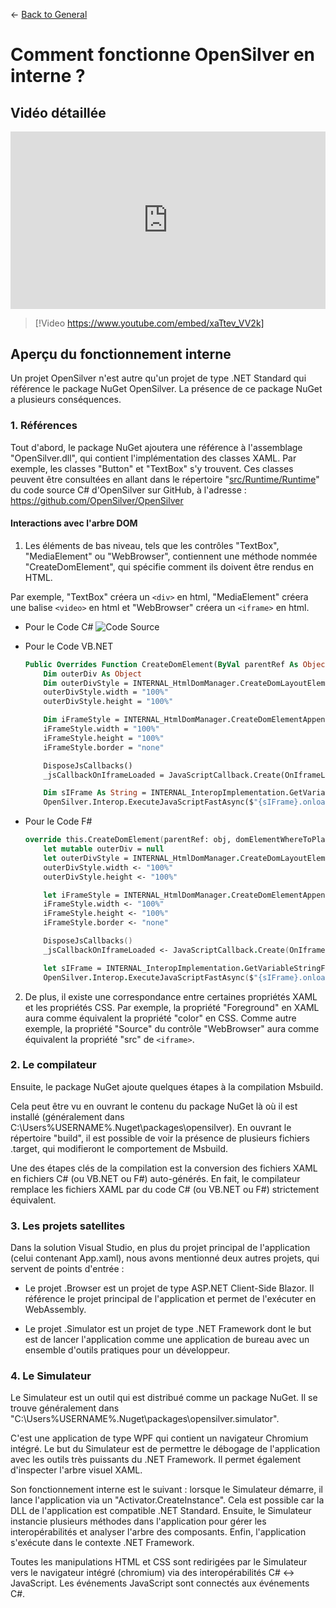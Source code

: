 ← [Back to General](/docs/9/1)
# Comment fonctionne OpenSilver en interne ?

## Vidéo détaillée

<iframe 
    src="https://www.youtube.com/embed/xaTtev_VV2k?si=eDL0IHqTOcs9aJK-" 
    title="YouTube video player" 
    frameborder="0" 
    allow="accelerometer; autoplay; clipboard-write; encrypted-media; gyroscope; picture-in-picture; web-share" 
    referrerpolicy="strict-origin-when-cross-origin" 
    allowfullscreen
    style="width: 100%; aspect-ratio: 16/9;"
></iframe>


> [!Video https://www.youtube.com/embed/xaTtev_VV2k]

## Aperçu du fonctionnement interne

Un projet OpenSilver n'est autre qu'un projet de type .NET Standard qui référence le package NuGet OpenSilver. La présence de ce package NuGet a plusieurs conséquences.

### 1. Références

Tout d'abord, le package NuGet ajoutera une référence à l'assemblage "OpenSilver.dll", qui contient l'implémentation des classes XAML. Par exemple, les classes "Button" et "TextBox" s'y trouvent.
Ces classes peuvent être consultées en allant dans le répertoire "[src/Runtime/Runtime](https://github.com/OpenSilver/OpenSilver/tree/master/src/Runtime/Runtime)" du code source C# d'OpenSilver sur GitHub, à l'adresse : https://github.com/OpenSilver/OpenSilver

#### Interactions avec l'arbre DOM
1. Les éléments de bas niveau, tels que les contrôles "TextBox", "MediaElement" ou "WebBrowser", contiennent une méthode nommée "CreateDomElement", qui spécifie comment ils doivent être rendus en HTML.

  Par exemple, "TextBox" créera un `<div>` en html, "MediaElement" créera une balise `<video>` en html et "WebBrowser" créera un `<iframe>` en html.

  * Pour le Code C#
  ![Code Source](https://raw.githubusercontent.com/UserwareDocumentation/userware-docs/main/images/94c9417efa55451ea36e013f9d8fbaf9.png)

  * Pour le Code VB.NET
    ```vb
    Public Overrides Function CreateDomElement(ByVal parentRef As Object, <Out> ByRef domElementWhereToPlaceChildren As Object) As Object
        Dim outerDiv As Object
        Dim outerDivStyle = INTERNAL_HtmlDomManager.CreateDomLayoutElementAppendItAndGetStyle("div", parentRef, Me, outerDiv)
        outerDivStyle.width = "100%"
        outerDivStyle.height = "100%"

        Dim iFrameStyle = INTERNAL_HtmlDomManager.CreateDomElementAppendItAndGetStyle("iframe", outerDiv, Me, _iFrame)
        iFrameStyle.width = "100%"
        iFrameStyle.height = "100%"
        iFrameStyle.border = "none"

        DisposeJsCallbacks()
        _jsCallbackOnIframeLoaded = JavaScriptCallback.Create(OnIframeLoad, True)

        Dim sIFrame As String = INTERNAL_InteropImplementation.GetVariableStringForJS(_iFrame)
        OpenSilver.Interop.ExecuteJavaScriptFastAsync($"{sIFrame}.onload = {INTERNAL_InteropImplementation.GetVariableStringForJS(_jsCallbackOnIframeLoaded)}")
    ```

  * Pour le Code F#
    ```fs
    override this.CreateDomElement(parentRef: obj, domElementWhereToPlaceChildren : byref<obj>) =
        let mutable outerDiv = null
        let outerDivStyle = INTERNAL_HtmlDomManager.CreateDomLayoutElementAppendItAndGetStyle("div", parentRef, this, &outerDiv)
        outerDivStyle.width <- "100%"
        outerDivStyle.height <- "100%"

        let iFrameStyle = INTERNAL_HtmlDomManager.CreateDomElementAppendItAndGetStyle("iframe", outerDiv, this, &_iFrame)
        iFrameStyle.width <- "100%"
        iFrameStyle.height <- "100%"
        iFrameStyle.border <- "none"

        DisposeJsCallbacks()
        _jsCallbackOnIframeLoaded <- JavaScriptCallback.Create(OnIframeLoad, true)

        let sIFrame = INTERNAL_InteropImplementation.GetVariableStringForJS(_iFrame)
        OpenSilver.Interop.ExecuteJavaScriptFastAsync($"{sIFrame}.onload = {INTERNAL_InteropImplementation.GetVariableStringForJS(_jsCallbackOnIframeLoaded)}")
    ```

2. De plus, il existe une correspondance entre certaines propriétés XAML et les propriétés CSS. Par exemple, la propriété "Foreground" en XAML aura comme équivalent la propriété "color" en CSS. Comme autre exemple, la propriété "Source" du contrôle "WebBrowser" aura comme équivalent la propriété "src" de `<iframe>`.

### 2. Le compilateur

Ensuite, le package NuGet ajoute quelques étapes à la compilation Msbuild.

Cela peut être vu en ouvrant le contenu du package NuGet là où il est installé (généralement dans C:\Users\%USERNAME%\.Nuget\packages\opensilver\). En ouvrant le répertoire "build", il est possible de voir la présence de plusieurs fichiers .target, qui modifieront le comportement de Msbuild.

Une des étapes clés de la compilation est la conversion des fichiers XAML en fichiers C# (ou VB.NET ou F#) auto-générés. En fait, le compilateur remplace les fichiers XAML par du code C# (ou VB.NET ou F#) strictement équivalent.

### 3. Les projets satellites

Dans la solution Visual Studio, en plus du projet principal de l'application (celui contenant App.xaml), nous avons mentionné deux autres projets, qui servent de points d'entrée :

* Le projet .Browser est un projet de type ASP.NET Client-Side Blazor. Il référence le projet principal de l'application et permet de l'exécuter en WebAssembly.

* Le projet .Simulator est un projet de type .NET Framework dont le but est de lancer l'application comme une application de bureau avec un ensemble d'outils pratiques pour un développeur.

### 4. Le Simulateur

Le Simulateur est un outil qui est distribué comme un package NuGet. Il se trouve généralement dans "C:\Users\%USERNAME%\.Nuget\packages\opensilver.simulator".

C'est une application de type WPF qui contient un navigateur Chromium intégré. Le but du Simulateur est de permettre le débogage de l'application avec les outils très puissants du .NET Framework. Il permet également d'inspecter l'arbre visuel XAML.

Son fonctionnement interne est le suivant : lorsque le Simulateur démarre, il lance l'application via un "Activator.CreateInstance". Cela est possible car la DLL de l'application est compatible .NET Standard. Ensuite, le Simulateur instancie plusieurs méthodes dans l'application pour gérer les interopérabilités et analyser l'arbre des composants. Enfin, l'application s'exécute dans le contexte .NET Framework.

Toutes les manipulations HTML et CSS sont redirigées par le Simulateur vers le navigateur intégré (chromium) via des interopérabilités C# <-> JavaScript. Les événements JavaScript sont connectés aux événements C#.